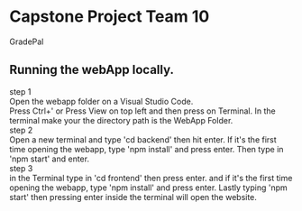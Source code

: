 # Capstone Project Team 10
GradePal
## Running the webApp locally.
step 1  
Open the webapp folder on a Visual Studio Code.  
Press Ctrl+' or Press View on top left and then press on Terminal.
In the terminal make your the directory path is the WebApp Folder.  
step 2  
Open a new terminal and type 'cd backend' then hit enter. If it's the first time opening the webapp, type 'npm install' and press enter.
Then type in 'npm start' and enter.  
step 3  
in the Terminal type in 'cd frontend' then press enter.
and if it's the first time opening the webapp, type 'npm install' and press enter.
Lastly typing 'npm start' then pressing enter inside the terminal will open the website.




